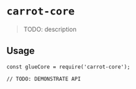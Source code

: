 # `carrot-core`

> TODO: description

## Usage

```
const glueCore = require('carrot-core');

// TODO: DEMONSTRATE API
```